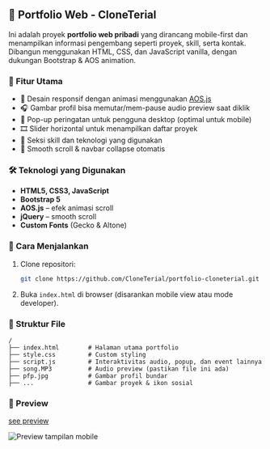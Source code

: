 ## 📱 Portfolio Web - CloneTerial

Ini adalah proyek **portfolio web pribadi** yang dirancang mobile-first dan menampilkan informasi pengembang seperti proyek, skill, serta kontak. Dibangun menggunakan HTML, CSS, dan JavaScript vanilla, dengan dukungan Bootstrap & AOS animation.

### 🚀 Fitur Utama

- 🎨 Desain responsif dengan animasi menggunakan [AOS.js](https://michalsnik.github.io/aos/)
- 🎧 Gambar profil bisa memutar/mem-pause audio preview saat diklik
- 📱 Pop-up peringatan untuk pengguna desktop (optimal untuk mobile)
- 🎞️ Slider horizontal untuk menampilkan daftar proyek
- 🧠 Seksi skill dan teknologi yang digunakan
- 📌 Smooth scroll & navbar collapse otomatis

### 🛠️ Teknologi yang Digunakan

- **HTML5, CSS3, JavaScript**
- **Bootstrap 5**
- **AOS.js** – efek animasi scroll
- **jQuery** – smooth scroll
- **Custom Fonts** (Gecko & Altone)

### 🧪 Cara Menjalankan

1. Clone repositori:

   ```bash
   git clone https://github.com/CloneTerial/portfolio-cloneterial.git
   ```

2. Buka `index.html` di browser (disarankan mobile view atau mode developer).

### 📁 Struktur File

```
/
├── index.html        # Halaman utama portfolio
├── style.css         # Custom styling
├── script.js         # Interaktivitas audio, popup, dan event lainnya
├── song.MP3          # Audio preview (pastikan file ini ada)
├── pfp.jpg           # Gambar profil bundar
├── ...               # Gambar proyek & ikon sosial
```

### 📸 Preview

[see preview](https://cloneterial.github.io/Website/)

![Preview tampilan mobile](preview.png)

